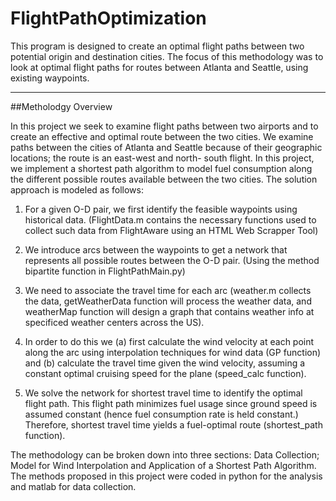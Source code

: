 # FlightPathOptimization

This program is designed to create an optimal flight paths between two potential origin and destination cities. The focus of this methodology was to look at optimal flight paths for routes between Atlanta and Seattle, using existing waypoints.
_____________________________________________________________________________________________________________________________

##Metholodgy Overview

In this project we seek to examine flight paths between two airports and to create an effective and optimal route between the two cities. We examine paths between the cities of Atlanta and Seattle because of their geographic locations; the route is an east-west and north- south flight. In this project, we implement a shortest path algorithm to model fuel consumption along the different possible routes available between the two cities. The solution approach is modeled as follows:

1) For a given O-D pair, we first identify the feasible waypoints using historical data. (FlightData.m contains the necessary functions used to collect such data from FlightAware using an HTML Web Scrapper Tool)

2) We introduce arcs between the waypoints to get a network that represents all possible routes between the O-D pair. (Using the method bipartite function in FlightPathMain.py)

3) We need to associate the travel time for each arc (weather.m collects the data, getWeatherData function will process the weather data, and weatherMap function will design a graph that contains weather info at specificed weather centers across the US). 

4) In order to do this we (a) first calculate the wind velocity at each point along the arc using interpolation techniques for wind data (GP function) and (b) calculate the travel time given the wind velocity, assuming a constant optimal cruising speed for the plane (speed_calc function).

5) We solve the network for shortest travel time to identify the optimal flight path. This flight path minimizes fuel usage since ground speed is assumed constant (hence fuel consumption rate is held constant.) Therefore, shortest travel time yields a fuel-optimal route (shortest_path function).

The methodology can be broken down into three sections: Data Collection; Model for Wind Interpolation and Application of a Shortest Path Algorithm. The methods proposed in this project were coded in python for the analysis and matlab for data collection.
